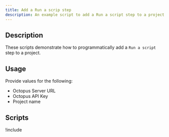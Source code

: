 ```yaml
---
title: Add a Run a scrip step
description: An example script to add a Run a script step to a project
---
```


## Description

These scripts demonstrate how to programmatically add a `Run a script` step to a project.

## Usage

Provide values for the following:
- Octopus Server URL
- Octopus API Key
- Project name

## Scripts

!include <create-script-step-scripts>
